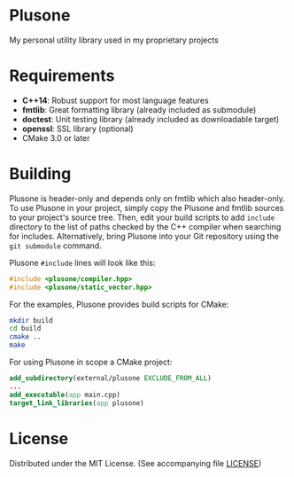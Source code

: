 # Plusone

My personal utility library used in my proprietary projects

# Requirements

* **C++14**: Robust support for most language features
* **fmtlib**: Great formatting library (already included as submodule)
* **doctest**: Unit testing library (already included as downloadable target)
* **openssl**: SSL library (optional)
* CMake 3.0 or later

# Building

Plusone is header-only and depends only on fmtlib which also header-only. To use Plusone in your project, simply copy the Plusone and fmtlib sources to your project's source tree. Then, edit your build scripts to add `include` directory to the list of paths checked by the C++ compiler when searching for includes.
Alternatively, bring Plusone into your Git repository using the `git submodule` command.

Plusone `#include` lines will look like this:
```cpp
#include <plusone/compiler.hpp>
#include <plusone/static_vector.hpp>
```

For the examples, Plusone provides build scripts for CMake:
```sh
mkdir build
cd build
cmake ..
make
```

For using Plusone in scope a CMake project:
```cmake
add_subdirectory(external/plusone EXCLUDE_FROM_ALL)
...
add_executable(app main.cpp)
target_link_libraries(app plusone)
```

# License

Distributed under the MIT License. (See accompanying file [LICENSE](LICENSE))
